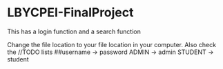 # LBYCPEI-FinalProject 
This has a login function and a search function

Change the file location to your file location in your computer. Also check the //TODO lists
##username -> password
ADMIN -> admin
STUDENT -> student
